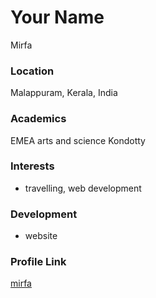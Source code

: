 # Your Name
Mirfa

### Location

Malappuram, Kerala, India 

### Academics

EMEA arts and science Kondotty

### Interests

- travelling, web development

### Development

- website

### Profile Link

[mirfa](https://github.com/mirfa695)
